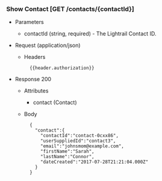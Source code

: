 ### Show Contact [GET /contacts/{contactId}]
+ Parameters
    + contactId (string, required) - The Lightrail Contact ID.

+ Request (application/json)
    + Headers
    
            {{header.authorization}}
            
    
+ Response 200
    + Attributes
        + contact (Contact)

    + Body
    
            {
              "contact":{
                "contactId":"contact-0cxx86",
                "userSuppliedId":"contact3",
                "email":"johnsmom@example.com",
                "firstName":"Sarah",
                "lastName":"Connor",
                "dateCreated":"2017-07-28T21:21:04.000Z"
              }
            }

